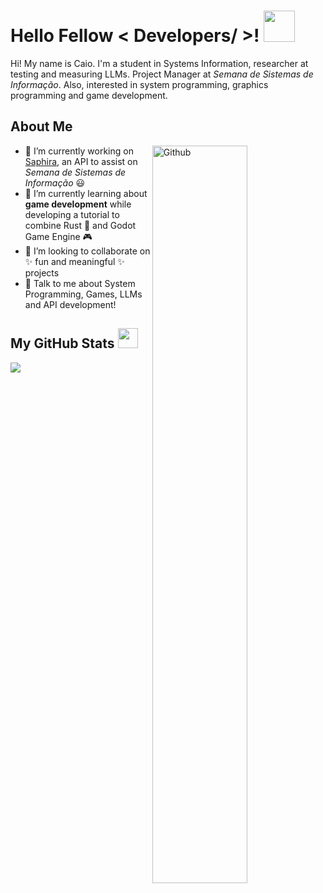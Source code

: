 <h1> Hello Fellow < Developers/ >! <img src = "https://raw.githubusercontent.com/rahulbanerjee26/githubProfileReadmeGenerator/main/gifs/wave.gif" width = 50px height='50px'> </h1>
<p align='center'>

</p>

Hi! My name is Caio. I'm a student in Systems Information, researcher at testing and measuring LLMs. Project Manager at *Semana de Sistemas de Informação*. Also, interested in system programming, graphics programming and game development.


<h2> About Me </h2>

<img width="55%" align="right" alt="Github" src="https://raw.githubusercontent.com/rahulbanerjee26/githubProfileReadmeGenerator/47a1a7b035154ce002fffc42e803b6ca8acbc4f3/gifs/git-header.svg" />


- 🔭 I’m currently working on [Saphira](github.com/SSI-Site/saphira), an API to assist on _Semana de Sistemas de Informação_ 😃
- 🌱 I’m currently learning about **game development** while developing a tutorial to combine Rust 🦀 and Godot Game Engine 🎮
- 👯 I’m looking to collaborate on ✨ fun and meaningful ✨ projects
- 💬 Talk to me about System Programming, Games, LLMs and API development!

<h2> My GitHub Stats <img src='https://raw.githubusercontent.com/rahulbanerjee26/githubProfileReadmeGenerator/main/gifs/github.gif' width='32px' height=32px> </h2>

<a href="https://github.com/anuraghazra/github-readme-stats">
<img align="left" src="https://github-readme-stats.vercel.app/api?username=caio-bernardo&count_private=true&show_icons=true&theme=tokyonight" />
</a>

